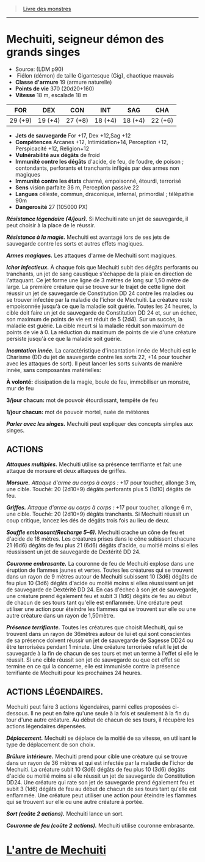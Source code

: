 ﻿> [Livre des monstres](tome_of_beasts.md)

---

# Mechuiti, seigneur démon des grands singes

- Source: (LDM p90)
-  Fiélon (démon) de taille Gigantesque (Gig), chaotique mauvais
- **Classe d'armure** 19 (armure naturelle)
- **Points de vie** 370 (20d20+160)
- **Vitesse** 18 m, escalade 18 m

|FOR|DEX|CON|INT|SAG|CHA|
|---|---|---|---|---|---|
|29 (+9)|19 (+4)|27 (+8)|18 (+4)|18 (+4)|22 (+6)|

- **Jets de sauvegarde** For +17, Dex +12,Sag +12
- **Compétences** Arcanes +12, Intimidation+14, Perception +12, Perspicacité +12, Religion+12
- **Vulnérabilité aux dégâts** de froid
- **Immunité contre les dégâts** d'acide, de feu, de foudre, de poison ; contondants, perforants et tranchants infligés par des armes non magiques
- **Immunité contre les états** charmé, empoisonné, étourdi, terrorisé
- **Sens** vision parfaite 36 m, Perception passive 22
- **Langues** céleste, commun, draconique, infernal, primordial ; télépathie 90m
- **Dangerosité** 27 (105000 PX)

**_Résistance légendaire (4/jour)._** Si Mechuiti rate un jet de sauvegarde, il peut choisir à la place de le réussir.

**_Résistance à la magie._** Mechuiti est avantagé lors de ses jets de sauvegarde contre les sorts et autres effets magiques.

**_Armes magiques._** Les attaques d'arme de Mechuiti sont magiques.

**_Ichor infectieux._** À chaque fois que Mechuiti subit des dégâts perforants ou tranchants, un jet de sang caustique s'échappe de la plaie en direction de l'attaquant. Ce jet forme une ligne de 3 mètres de long sur 1,50 mètre de large. La première créature qui se trouve sur le trajet de cette ligne doit réussir un jet de sauvegarde de Constitution DD 24 contre les maladies ou se trouver infectée par la maladie de l'ichor de Mechuiti. La créature reste empoisonnée jusqu'à ce que la maladie soit guérie. Toutes les 24 heures, la cible doit faire un jet de sauvegarde de Constitution DD 24 et, sur un échec, son maximum de points de vie est réduit de 5 (2d4). Sur un succès, la maladie est guérie. La cible meurt si la maladie réduit son maximum de points de vie à 0. La réduction du maximum de points de vie d'une créature persiste jusqu'à ce que la maladie soit guérie.

**_Incantation innée._** La caractéristique d'incantation innée de Mechuiti est le Charisme (DD du jet de sauvegarde contre les sorts 22, +14 pour toucher avec les attaques de sort). Il peut lancer les sorts suivants de manière innée, sans composantes matérielles:

**À volonté:** dissipation de la magie, boule de feu, immobiliser un monstre, mur de feu

**3/jour chacun:** mot de pouvoir étourdissant, tempête de feu

**1/jour chacun:** mot de pouvoir mortel, nuée de météores

**_Parler avec les singes._** Mechuiti peut expliquer des concepts simples aux singes.

## ACTIONS

**_Attaques multiples._** Mechuiti utilise sa présence terrifiante et fait une attaque de morsure et deux attaques de griffes.

**_Morsure._** _Attaque d'arme au corps à corps :_ +17 pour toucher, allonge 3 m, une cible. Touché: 20 (2d10+9) dégâts perforants plus 5 (1d10) dégâts de feu.

**_Griffes._** _Attaque d'arme au corps à corps :_ +17 pour toucher, allonge 6 m, une cible. Touché: 20 (2d10+9) dégâts tranchants. Si Mechuiti réussit un coup critique, lancez les dés de dégâts trois fois au lieu de deux.

**_Souffle embrasant(Recharge 5–6)._** Mechuiti crache un cône de feu et d'acide de 18 mètres. Les créatures prises dans le cône subissent chacune 21 (6d6) dégâts de feu plus 21 (6d6) dégâts d'acide, ou moitié moins si elles réussissent un jet de sauvegarde de Dextérité DD 24.

**_Couronne embrasante._** La couronne de feu de Mechuiti explose dans une éruption de flammes jaunes et vertes. Toutes les créatures qui se trouvent dans un rayon de 9 mètres autour de Mechuiti subissent 10 (3d6) dégâts de feu plus 10 (3d6) dégâts d'acide ou moitié moins si elles réussissent un jet de sauvegarde de Dextérité DD 24. En cas d'échec à son jet de sauvegarde, une créature prend également feu et subit 3 (1d6) dégâts de feu au début de chacun de ses tours tant qu'elle est enflammée. Une créature peut utiliser une action pour éteindre les flammes qui se trouvent sur elle ou une autre créature dans un rayon de 1,50mètre.

**_Présence terrifiante._** Toutes les créatures que choisit Mechuiti, qui se trouvent dans un rayon de 36mètres autour de lui et qui sont conscientes de sa présence doivent réussir un jet de sauvegarde de Sagesse DD24 ou être terrorisées pendant 1 minute. Une créature terrorisée refait le jet de sauvegarde à la fin de chacun de ses tours et met un terme à l'effet si elle le réussit. Si une cible réussit son jet de sauvegarde ou que cet effet se termine en ce qui la concerne, elle est immunisée contre la présence terrifiante de Mechuiti pour les prochaines 24 heures.

## ACTIONS LÉGENDAIRES.

Mechuiti peut faire 3 actions légendaires, parmi celles proposées ci- dessous. Il ne peut en faire qu'une seule à la fois et seulement à la fin du tour d'une autre créature. Au début de chacun de ses tours, il récupère les actions légendaires dépensées.

**_Déplacement._** Mechuiti se déplace de la moitié de sa vitesse, en utilisant le type de déplacement de son choix.

**_Brûlure intérieure._** Mechuiti prend pour cible une créature qui se trouve dans un rayon de 36 mètres et qui est infectée par la maladie de l'ichor de Mechuiti. La créature subit 10 (3d6) dégâts de feu plus 10 (3d6) dégâts d'acide ou moitié moins si elle réussit un jet de sauvegarde de Constitution DD24. Une créature qui rate son jet de sauvegarde prend également feu et subit 3 (1d6) dégâts de feu au début de chacun de ses tours tant qu'elle est enflammée. Une créature peut utiliser une action pour éteindre les flammes qui se trouvent sur elle ou une autre créature à portée.

**_Sort (coûte 2 actions)._** Mechuiti lance un sort.

**_Couronne de feu (coûte 2 actions)._** Mechuiti utilise couronne embrasante.

# [L'antre de Mechuiti](tome_of_beasts_lantre_de_mechuiti.md)

